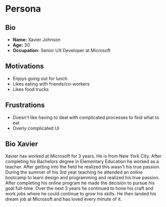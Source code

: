 # Persona

## Bio

* **Name:** Xavier Johnson
* **Age:** 30
* **Occupation:** Senior UX Developer at Microsoft

## Motivations

* Enjoys going out for lunch
* Likes eating with friends/co-workers
* Likes food trucks 

## Frustrations

* Doesn't like having to deal with complicated processes to find what to eat
* Overly complicated UI

## Bio Xavier

Xavier has worked at Microsoft for 3 years. He is from New York City. After completing his Bachelors degree in Elementary Education he worked as a teacher. After getting into the field he realized this wasn't his true passion. During the summer of his 3rd year teaching he attended an online bootcamp to learn design and programming and realized his true passion. After completing his online program he made the decision to pursue his goal full-time. Over the next 3 years he continued to hone his craft and work jobs where he could continue to grow his skills. He then landed his dream job at Microsoft and has loved every minute of it.